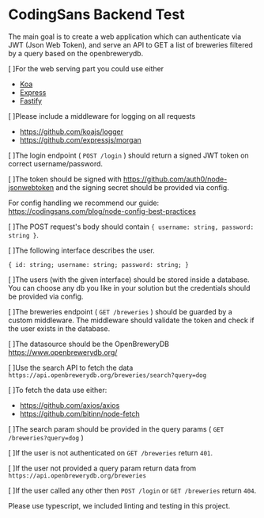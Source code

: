 # CodingSans Backend Test

The main goal is to create a web application which can authenticate via JWT (Json Web Token), and serve an API to GET a list of breweries filtered by a query based on the openbrewerydb.

[ ]For the web serving part you could use either 
- [Koa](https://koajs.com/)
- [Express](https://expressjs.com/)
- [Fastify](https://www.fastify.io/)

[ ]Please include a middleware for logging on all requests
- https://github.com/koajs/logger
- https://github.com/expressjs/morgan

[ ]The login endpoint ( `POST /login` ) should return a signed JWT token on correct username/password.

[ ]The token should be signed with https://github.com/auth0/node-jsonwebtoken and the signing secret should be provided via config.

For config handling we recommend our guide: https://codingsans.com/blog/node-config-best-practices

[ ]The POST request's body should contain `{ username: string, password: string }`.

[ ]The following interface describes the user.

``` { id: string; username: string; password: string; } ```

[ ]The users (with the given interface) should be stored inside a database. You can choose any db you like in your solution but the credentials should be provided via config.

[ ]The breweries endpoint ( `GET /breweries` ) should be guarded by a custom middleware.
The middleware should validate the token and check if the user exists in the database.

[ ]The datasource should be the OpenBreweryDB https://www.openbrewerydb.org/

[ ]Use the search API to fetch the data `https://api.openbrewerydb.org/breweries/search?query=dog`

[ ]To fetch the data use either:
- https://github.com/axios/axios
- https://github.com/bitinn/node-fetch

[ ]The search param should be provided in the query params ( `GET /breweries?query=dog` )

[ ]If the user is not authenticated on `GET /breweries` return `401`.

[ ]If the user not provided a query param return data from `https://api.openbrewerydb.org/breweries`

[ ]If the user called any other then `POST /login` or `GET /breweries` return `404`.

Please use typescript, we included linting and testing in this project.

